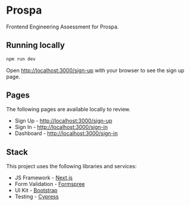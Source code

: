 # Prospa 

Frontend Engineering Assessment for Prospa.

## Running locally

```bash
npm run dev
```
Open [http://localhost:3000/sign-up](http://localhost:3000/sign-up) with your browser to see the sign up page.

## Pages
The following pages are available locally to review.

- Sign Up - [http://localhost:3000/sign-up](http://localhost:3000/sign-up)
- Sign In - [http://localhost:3000/sign-in](http://localhost:3000/sign-in)
- Dashboard - [http://localhost:3000/sign-in](http://localhost:3000/dashboard)

## Stack
This project uses the following libraries and services:

- JS Framework - [Next.js](https://nextjs.org)
- Form Validation - [Formspree](https://react-hook-form.com/)
- UI Kit - [Bootstrap](https://react-bootstrap.github.io)
- Testing - [Cypress](https://www.cypress.io/)